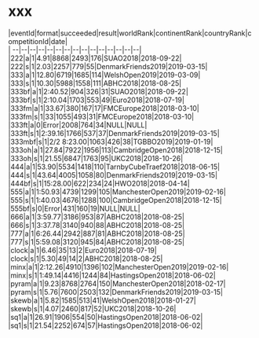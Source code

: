 # xxx


|eventId|format|succeeded|result|worldRank|continentRank|countryRank|competitionId|date|  
|	--|--|--|--|--|--|--|--|--|--|--|--|--|--|--|  
|222|a|1|4.91|8868|2493|176|SUAO2018|2018-09-22|  
|222|s|1|2.03|2257|779|55|DenmarkFriends2019|2019-03-15|  
|333|a|1|12.80|6719|1685|114|WelshOpen2019|2019-03-09|  
|333|s|1|10.30|5988|1558|111|ABHC2018|2018-08-25|  
|333bf|a|1|2:40.52|904|326|31|SUAO2018|2018-09-22|  
|333bf|s|1|2:10.04|1703|553|49|Euro2018|2018-07-19|  
|333fm|a|1|33.67|380|167|17|FMCEurope2018|2018-03-10|  
|333fm|s|1|33|1055|493|31|FMCEurope2018|2018-03-10|  
|333ft|a|0|Error|2008|764|34|NULL|NULL|  
|333ft|s|1|2:39.16|1766|537|37|DenmarkFriends2019|2019-03-15|  
|333mbf|s|1|2/2 8:23.00|1063|426|38|TGBBO2019|2019-01-19|  
|333oh|a|1|27.84|7922|1956|113|CambridgeOpen2018|2018-12-15|  
|333oh|s|1|21.55|6847|1763|95|UKC2018|2018-10-26|  
|444|a|1|53.90|5534|1418|110|TarnbyCubeTraef2018|2018-06-15|  
|444|s|1|43.64|4005|1058|80|DenmarkFriends2019|2019-03-15|  
|444bf|s|1|15:28.00|622|234|24|HWO2018|2018-04-14|  
|555|a|1|1:50.93|4739|1299|105|ManchesterOpen2019|2019-02-16|  
|555|s|1|1:40.03|4676|1288|100|CambridgeOpen2018|2018-12-15|  
|555bf|s|0|Error|431|160|19|NULL|NULL|  
|666|a|1|3:59.77|3186|953|87|ABHC2018|2018-08-25|  
|666|s|1|3:37.78|3140|940|88|ABHC2018|2018-08-25|  
|777|a|1|6:26.44|2942|887|81|ABHC2018|2018-08-25|  
|777|s|1|5:59.08|3120|945|84|ABHC2018|2018-08-25|  
|clock|a|1|6.46|35|13|2|Euro2018|2018-07-19|  
|clock|s|1|5.30|49|14|2|ABHC2018|2018-08-25|  
|minx|a|1|2:12.26|4910|1396|102|ManchesterOpen2019|2019-02-16|  
|minx|s|1|1:49.14|4416|1244|84|HastingsOpen2018|2018-06-02|  
|pyram|a|1|9.23|8768|2764|150|ManchesterOpen2018|2018-02-17|  
|pyram|s|1|5.76|7600|2503|132|DenmarkFriends2019|2019-03-15|  
|skewb|a|1|5.82|1585|513|41|WelshOpen2018|2018-01-27|  
|skewb|s|1|4.07|2460|817|52|UKC2018|2018-10-26|  
|sq1|a|1|26.91|1906|554|50|HastingsOpen2018|2018-06-02|  
|sq1|s|1|21.54|2252|674|57|HastingsOpen2018|2018-06-02|  
